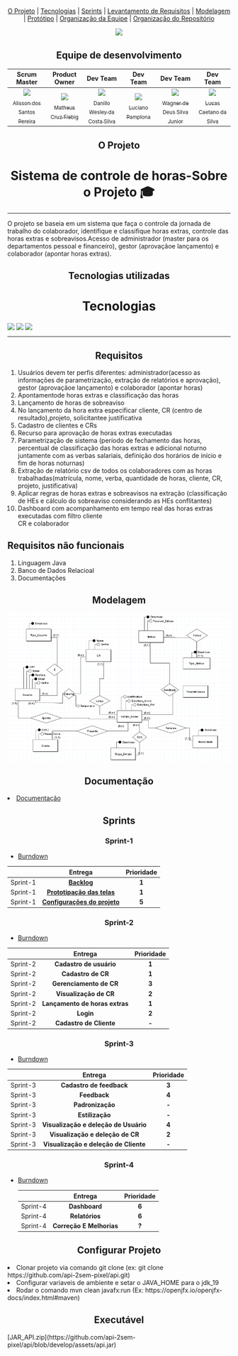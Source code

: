 

<!DOCTYPE html>
<html lang="en" data-color-mode="auto" data-light-theme="light" data-dark-theme="dark" data-a11y-animated-images="system">
  <head>
<p align="center" dir="auto" name="topo">
    <a href="#o-projeto">O Projeto</a> | 
    <a href="#tecnologias">Tecnologias</a> | 
    <a href="#Sprints">Sprints</a> | 
    <a href="#Levantamento de Requisitos">Levantamento de Requisitos</a> |  
    <a href="#Modelagem">Modelagem</a> | 
    <a href="#Prototipo">Protótipo</a> | 
    <a href="#org-equipe">Organização da Equipe</a> | 
    <a href="#org-repo">Organização do Repositório</a>
</p>

<p align="center"> <img src="https://github.com/4l1son/teste/blob/main/pixil-frame-0%20(1).png" width=320>
</p>
    <h2 align="center">Equipe de desenvolvimento</h2>
    
| **Scrum Master**        | **Product Owner**    |**Dev Team**        | **Dev Team**    | **Dev Team**        |**Dev Team**    |
| :-------------: | :-------------: |:-------------: | :-------------: |:-------------: | :-------------: |
| [<img src="https://avatars.githubusercontent.com/u/111581261?v=4"  width=115><br><sub>Alisson dos Santos Pereira</sub>](https://github.com/4l1son) |   [<img src="https://avatars.githubusercontent.com/u/61194755?v=4" width=115><br><sub>Matheus Cruz Fiebig</sub>](https://github.com/matheus-fiebig)   | [<img src="https://avatars.githubusercontent.com/u/111617208?v=4" width=115><br><sub>Danillo Wesley da Costa Silva</sub>](https://github.com/zZzidanillo) | [<img src="https://avatars.githubusercontent.com/u/102562662?v=4" width=115><br><sub>Luciano Pamplona</sub>](https://github.com/lucianonps) | [<img src="https://avatars.githubusercontent.com/u/111614619?v=4" width=115><br><sub>Wagner de Deus Silva Junior</sub>](https://github.com/wdeus) | [<img src="https://avatars.githubusercontent.com/u/99774131?v=4" width=115><br><sub>Lucas Caetano da Silva</sub>](https://github.com/L0uks)


<h2 align="center">O Projeto</h2>
  <h1  align="center">Sistema de controle de horas-Sobre o Projeto 🎓</h1>
 <hr>
<p align="left">O projeto se baseia em um sistema que faça o controle da jornada de trabalho do colaborador, identifique e classifique horas extras, controle das horas extras e sobreavisos.Acesso de administrador (master para os departamentos pessoal e financeiro), gestor (aprovaçãoe lançamento) e colaborador (apontar horas extras).</p>





<h2 align="center">Tecnologias utilizadas</h2>
<h1 align="center">Tecnologias</h1>

<div style="display: inline_block">
<img align="center" src="https://cdn.jsdelivr.net/gh/devicons/devicon/icons/mysql/mysql-plain-wordmark.svg" width=100>

<img align="center" src="https://cdn.jsdelivr.net/gh/devicons/devicon/icons/java/java-original-wordmark.svg" width=100 />

<img align="center" src="https://cdn.jsdelivr.net/gh/devicons/devicon/icons/css3/css3-plain-wordmark.svg" width=100 />
          

</div>


<hr>
<h2 align="center">Requisitos</h2>
<ol><li>Usuários devem ter perfis diferentes: administrador(acesso as informações de parametrização, extração de relatórios e aprovação), gestor (aprovaçãoe lançamento) e colaborador (apontar horas)</li>
  <li>Apontamentode horas extras e classificação das horas</li>
  <li>Lançamento de horas de sobreaviso</li>
  <li>No lançamento da hora extra especificar cliente, CR (centro de resultado),projeto, solicitantee justificativa</li>
  <li>Cadastro de clientes e CRs</li>
  <li>Recurso para aprovação de horas extras executadas</li>
  <li>Parametrização de sistema (período de fechamento das horas, percentual de classificação das horas extras e adicional noturno juntamente com as verbas salariais, definição dos horários de início e fim de horas noturnas)</li>
  <li>Extração de relatório csv de todos os colaboradores com as horas trabalhadas(matrícula, nome, verba, quantidade de horas, cliente, CR, projeto, justificativa)
  <li>Aplicar regras de horas extras e sobreavisos na extração (classificação de HEs e cálculo do sobreaviso considerando as HEs conflitantes)</li>
  <li>Dashboard com acompanhamento em tempo real das horas extras executadas com filtro cliente</li>
CR e colaborador
</li>
  </ol>
    <h2>Requisitos não funcionais</h2>
    <ol>
      <li>Linguagem Java</li>
      <li>Banco de Dados Relacioal</li>
      <li>Documentações</li>
    </ol>
   
   <h2 align="center">Modelagem</h2>
   <img src="https://github.com/api-2sem-pixel/api/blob/develop/assets/ModelagemApiSprint2.png">
   
   <h2 align="center">Documentação</h2>
   <li><a href="https://github.com/api-2sem-pixel/api/blob/develop/assets/documentacao.pdf"> Documentação </a></li>
   
   <h2 align="center">Sprints</h2>
   <h3 align="center">Sprint-1</h3>
    <ul> 
      <li><a href="https://github.com/api-2sem-pixel/api/blob/develop/assets/burndown/sp1/burndown_sp1.png"> Burndown </a></li>
    </ul>
    
|      | **Entrega**    |**Prioridade**  |   
| :-------------: | :-------------: |:-------------: | 
|   Sprint-1    |      **<a href="https://github.com/api-2sem-pixel/api/blob/master/assets/backlog-api.pdf"  rel="noopener noreferrer">Backlog</a>**           |   **1**              |
|   Sprint-1    |      **<a href="https://www.figma.com/file/hx3r91rIMQuKtc1SqZCcA1/Untitled?node-id=0-1&t=tqA1mjN1BqEtjECe-0" target="_blank" >Prototipação das telas</a>** | **1** |
|   Sprint-1    |      **<a href="https://github.com/api-2sem-pixel/api" target="_blank">Configurações do projeto</a>** | **5** |
   </ul>
   
   <h3 align="center">Sprint-2</h3>
   <ul> 
      <li><a href="https://github.com/api-2sem-pixel/api/blob/develop/assets/burndown/sp2/burndown.png"> Burndown </a></li>
    </ul>

|      | **Entrega**    |**Prioridade**  |   
| :-------------: | :-------------: |:-------------: | 
|   Sprint-2    |      **Cadastro de usuário**           |   **1**              |
|   Sprint-2    |      **Cadastro de CR** | **1** |
|   Sprint-2    |      **Gerenciamento de CR** | **3** |
|   Sprint-2    |      **Visualização de CR** | **2** |
|   Sprint-2    |      **Lançamento de horas extras** | **1** |
|   Sprint-2    |      **Login** | **2** |
|   Sprint-2    |      **Cadastro de Cliente** | **-** |


   </ul>
   
   </ul>
   
   <h3 align="center">Sprint-3</h3>
       <ul> 
      <li><a href="https://github.com/api-2sem-pixel/api/blob/develop/assets/burndown/sp3/burndown.png"> Burndown </a></li>
    </ul>

|      | **Entrega**    |**Prioridade**  |   
| :-------------: | :-------------: |:-------------: | 
|   Sprint-3    |      **Cadastro de feedback**           |   **3**              |
|   Sprint-3    |      **Feedback** | **4** |
|   Sprint-3    |      **Padronização** | **-** |
|   Sprint-3    |      **Estilização** | **-** |
|   Sprint-3    |      **Visualização e deleção de Usuário** | **4** |
|   Sprint-3    |      **Visualização e deleção de CR** | **2** |
|   Sprint-3    |      **Visualização e deleção de Cliente** | **-** |
   </ul>
   
   <h3 align="center">Sprint-4</h3>
     <ul> 
      <li><a href="https://github.com/api-2sem-pixel/api/blob/develop/assets/burndown/sp4/burndown.png"> Burndown </a></li>

|      | **Entrega**    |**Prioridade**  |   
| :-------------: | :-------------: |:-------------: | 
|   Sprint-4    |      **Dashboard**           |   **6**              |
|   Sprint-4    |      **Relatórios**          |   **6**              |
|   Sprint-4    |      **Correção E Melhorias**          |   **?**              |
   </ul>

   <h2 align="center">Configurar Projeto</h2>
<div style="display: inline_block">

    
  <li>Clonar projeto via comando git clone (ex: git clone https://github.com/api-2sem-pixel/api.git) </li>
  <li>Configurar variaveis de ambiente e setar o JAVA_HOME para o jdk_19 </li>
  <li>Rodar o comando mvn clean javafx:run (Ex: https://openjfx.io/openjfx-docs/index.html#maven)</li>
</div>

  <h2 align="center">Executável</h2>
<div style="display: inline_block">
[JAR_API.zip](https://github.com/api-2sem-pixel/api/blob/develop/assets/api.jar)

</div>
